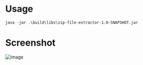 # Usage

`java -jar .\build\libs\zip-file-extractor-1.0-SNAPSHOT.jar`

# Screenshot

![image](https://github.com/fnaith/zip-file-extractor/blon/master/screenshot.png)
